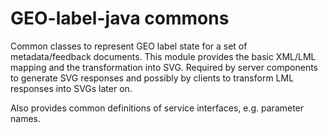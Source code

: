 GEO-label-java commons
==============

Common classes to represent GEO label state for a set of metadata/feedback documents. 
This module provides the basic XML/LML mapping and the transformation into SVG. 
Required by server components to generate SVG responses and possibly by clients to transform LML responses into SVGs later on. 

Also provides common definitions of service interfaces, e.g. parameter names.